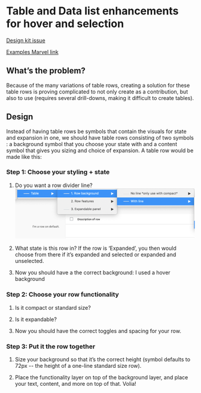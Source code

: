 # Table and Data list enhancements for hover and selection
[Design kit issue](https://github.com/patternfly/patternfly-design-kit/issues/140#event-2948552735)

[Examples Marvel link](https://marvelapp.com/dfbie31)

## What’s the problem? 

Because of the many variations of table rows, creating a solution for these table rows is proving complicated to not only create as a contribution, but also to use (requires several drill-downs, making it difficult to create tables).

## Design

Instead of having table rows be symbols that contain the visuals for state and expansion in one, we should have table rows consisting of two symbols : a background symbol that you choose your state with and a content symbol that gives you sizing and choice of expansion. A table row would be made like this:

### Step 1: Choose your styling + state

1. Do you want a row divider line? 
![step1.1](./img/image1.png)

2. What state is this row in? If the row is ‘Expanded’, you then would choose from there if it’s 
expanded and selected or expanded and unselected. 
  
3. Now you should have a the correct background: I used a hover background

### Step 2: Choose your row functionality

1. Is it compact or standard size?
	
2. Is it expandable?
	
3. Now you should have the correct toggles and spacing for your row. 
	
### Step 3: Put it the row together

1. Size your background so that it’s the correct height (symbol defaults to 72px -- the height 
of a one-line standard size row). 

2. Place the functionality layer on top of the background layer, and place your text, content, 
and more on top of that. Volia! 
